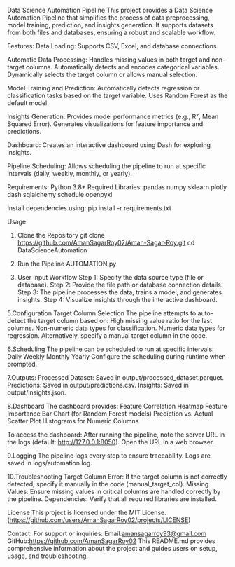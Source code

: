 Data Science Automation Pipeline
This project provides a Data Science Automation Pipeline that simplifies the process of data preprocessing, model training, prediction, and insights generation. It supports datasets from both files and databases, ensuring a robust and scalable workflow.

Features:
Data Loading: Supports CSV, Excel, and database connections.

Automatic Data Processing:
Handles missing values in both target and non-target columns.
Automatically detects and encodes categorical variables.
Dynamically selects the target column or allows manual selection.

Model Training and Prediction:
Automatically detects regression or classification tasks based on the target variable.
Uses Random Forest as the default model.

Insights Generation:
Provides model performance metrics (e.g., R², Mean Squared Error).
Generates visualizations for feature importance and predictions.

Dashboard:
Creates an interactive dashboard using Dash for exploring insights.

Pipeline Scheduling:
Allows scheduling the pipeline to run at specific intervals (daily, weekly, monthly, or yearly).

Requirements:
Python 3.8+
Required Libraries:
pandas
numpy
sklearn
plotly
dash
sqlalchemy
schedule
openpyxl

Install dependencies using:
pip install -r requirements.txt

Usage
1. Clone the Repository
git clone https://github.com/AmanSagarRoy02/Aman-Sagar-Roy.git
cd DataScienceAutomation

3. Run the Pipeline
AUTOMATION.py

4. User Input Workflow
Step 1: Specify the data source type (file or database).
Step 2: Provide the file path or database connection details.
Step 3: The pipeline processes the data, trains a model, and generates insights.
Step 4: Visualize insights through the interactive dashboard.

5.Configuration
Target Column Selection
The pipeline attempts to auto-detect the target column based on:
High missing value ratio for the last columns.
Non-numeric data types for classification.
Numeric data types for regression.
Alternatively, specify a manual target column in the code.

6.Scheduling
The pipeline can be scheduled to run at specific intervals:
Daily
Weekly
Monthly
Yearly
Configure the scheduling during runtime when prompted.

7.Outputs:
Processed Dataset: Saved in output/processed_dataset.parquet.
Predictions: Saved in output/predictions.csv.
Insights: Saved in output/insights.json.

8.Dashboard
The dashboard provides:
Feature Correlation Heatmap
Feature Importance Bar Chart (for Random Forest models)
Prediction vs. Actual Scatter Plot
Histograms for Numeric Columns

To access the dashboard:
After running the pipeline, note the server URL in the logs (default: http://127.0.0.1:8050).
Open the URL in a web browser.

9.Logging
The pipeline logs every step to ensure traceability.
Logs are saved in logs/automation.log.

10.Troubleshooting
Target Column Error: If the target column is not correctly detected, specify it manually in the code (manual_target_col).
Missing Values: Ensure missing values in critical columns are handled correctly by the pipeline.
Dependencies: Verify that all required libraries are installed.

License
This project is licensed under the MIT License.(https://github.com/users/AmanSagarRoy02/projects/LICENSE)

Contact:
For support or inquiries:
Email:amansagarroy93@gmail.com
GitHub:https://github.com/AmanSagarRoy02
This README.md provides comprehensive information about the project and guides users on setup, usage, and troubleshooting.
